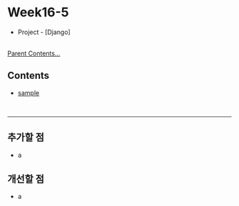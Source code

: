 # Week16-5

-   Project - [Django]


<link rel="stylesheet" href="../../assets/stylesheets/my_style.css">

<br>[Parent Contents...](../../README.md/#til-today-i-learned)


## Contents
- [sample](#sample)

<br>


-----


## 추가할 점

- a


## 개선할 점

- a